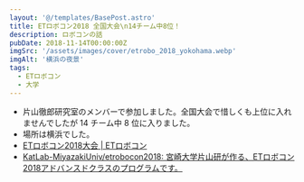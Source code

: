 ```yaml
---
layout: '@/templates/BasePost.astro'
title: ETロボコン2018 全国大会\n14チーム中8位！
description: ロボコンの話
pubDate: 2018-11-14T00:00:00Z
imgSrc: '/assets/images/cover/etrobo_2018_yokohama.webp'
imgAlt: '横浜の夜景'
tags:
  - ETロボコン
  - 大学
---
```


- 片山徹郎研究室のメンバーで参加しました。全国大会で惜しくも上位に入れませんでしたが 14 チーム中 8 位に入りました。
- 場所は横浜でした。
- [ETロボコン2018大会 | ETロボコン](https://www.etrobo.jp/2018archive)
- [KatLab-MiyazakiUniv/etrobocon2018: 宮崎大学片山研が作る、ETロボコン2018アドバンスドクラスのプログラムです。](https://github.com/KatLab-MiyazakiUniv/etrobocon2018)
